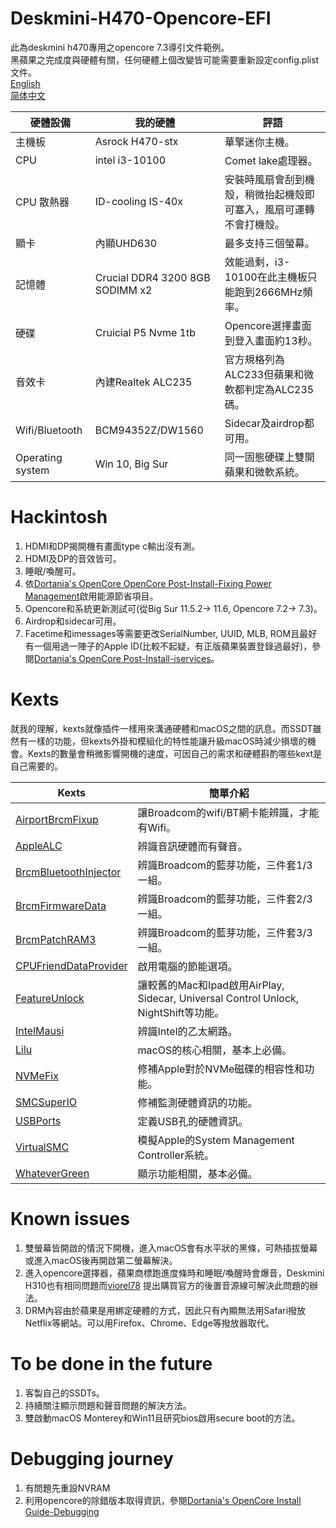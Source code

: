 # Deskmini-H470-Opencore-EFI
此為deskmini h470專用之opencore 7.3導引文件範例。  
黑蘋果之完成度與硬體有關，任何硬體上個改變皆可能需要重新設定config.plist文件。  
[English](README.md)    
[简体中文](README_zh-CN.md)

| 硬體設備  |  我的硬體 |  評語 |
|----------|-------------|------|
| 主機板 |  Asrock H470-stx | 華擎迷你主機。 |
| CPU |    intel i3-10100   |   Comet lake處理器。 |
| CPU 散熱器| ID-cooling IS-40x | 安裝時風扇會刮到機殼，稍微抬起機殼即可塞入，風扇可運轉不會打機殼。|
| 顯卡 | 內顯UHD630 | 最多支持三個螢幕。 |
| 記憶體 |  Crucial DDR4 3200 8GB SODIMM x2 | 效能過剩，i3-10100在此主機板只能跑到2666MHz頻率。 |
| 硬碟 |    Cruicial P5 Nvme 1tb | Opencore選擇畫面到登入畫面約13秒。 |
| 音效卡 | 內建Realtek ALC235 | 官方規格列為ALC233但蘋果和微軟都判定為ALC235碼。 | 
| Wifi/Bluetooth | BCM94352Z/DW1560 | Sidecar及airdrop都可用。 |
| Operating system | Win 10, Big Sur | 同一固態硬碟上雙開蘋果和微軟系統。 |

# Hackintosh
1. HDMI和DP揭開機有畫面type c輸出沒有測。
2. HDMI及DP的音效皆可。
3. 睡眠/喚醒可。
4. 依[Dortania's OpenCore OpenCore Post-Install-Fixing Power Management](https://dortania.github.io/OpenCore-Post-Install/universal/pm.html)啟用能源節省項目。  
5. Opencore和系統更新測試可(從Big Sur 11.5.2-> 11.6, Opencore 7.2-> 7.3)。
6. Airdrop和sidecar可用。
7. Facetime和imessages等需要更改SerialNumber, UUID, MLB, ROM且最好有一個用過一陣子的Apple ID(比較不起疑，有正版蘋果裝置登錄過最好)，參閱[Dortania's OpenCore Post-Install-iservices](https://dortania.github.io/OpenCore-Post-Install/universal/iservices.html)。

# Kexts
就我的理解，kexts就像插件一樣用來溝通硬體和macOS之間的訊息。而SSDT雖然有一樣的功能，但kexts外掛和模組化的特性能讓升級macOS時減少損壞的機會。Kexts的數量會稍微影響開機的速度，可因自己的需求和硬體斟酌哪些kext是自己需要的。

| Kexts |     簡單介紹 |
|----------|-------------|
| [AirportBrcmFixup](https://github.com/acidanthera/AirportBrcmFixup) | 讓Broadcom的wifi/BT網卡能辨識，才能有Wifi。 | 
| [AppleALC](https://github.com/acidanthera/AppleALC) | 辨識音訊硬體而有聲音。 |   
| [BrcmBluetoothInjector](https://github.com/acidanthera/BrcmPatchRAM)| 辨識Broadcom的藍芽功能，三件套1/3一組。 | 
| [BrcmFirmwareData](https://github.com/acidanthera/BrcmPatchRAM) | 辨識Broadcom的藍芽功能，三件套2/3一組。 |
| [BrcmPatchRAM3](https://github.com/acidanthera/BrcmPatchRAM) |  辨識Broadcom的藍芽功能，三件套3/3一組。 | 
| [CPUFriendDataProvider](https://github.com/stevezhengshiqi/one-key-cpufriend) | 啟用電腦的節能選項。 |
| [FeatureUnlock](https://github.com/acidanthera/FeatureUnlock) | 讓較舊的Mac和Ipad啟用AirPlay, Sidecar, Universal Control Unlock, NightShift等功能。 | 
| [IntelMausi](https://github.com/acidanthera/IntelMausi)| 辨識Intel的乙太網路。 |
| [Lilu](https://github.com/acidanthera/Lilu) | macOS的核心相關，基本上必備。 |
| [NVMeFix](https://github.com/acidanthera/NVMeFix) | 修補Apple對於NVMe磁碟的相容性和功能。 | 
| [SMCSuperIO](https://github.com/acidanthera/VirtualSMC) | 修補監測硬體資訊的功能。 |
| [USBPorts](https://dortania.github.io/OpenCore-Post-Install/usb/) | 定義USB孔的硬體資訊。 | 
| [VirtualSMC](https://github.com/acidanthera/VirtualSMC) | 模擬Apple的System Management Controller系統。 |
| [WhateverGreen](https://github.com/acidanthera/WhateverGreen) | 顯示功能相關，基本必備。 | 

# Known issues
1. 雙螢幕皆開啟的情況下開機，進入macOS會有水平狀的黑條，可熱插拔螢幕或進入macOS後再開啟第二螢幕解決。
2. 進入opencore選擇器，蘋果商標跑進度條時和睡眠/喚醒時會爆音，Deskmini H310也有相同問題而[viorel78](https://github.com/viorel78/ASRock-DeskMini-310/issues/1) 提出購買官方的後置音源線可解決此問題的辦法。
3. DRM內容由於蘋果是用綁定硬體的方式，因此只有內顯無法用Safari撥放Netflix等網站。可以用Firefox、Chrome、Edge等撥放器取代。

# To be done in the future
1. 客製自己的SSDTs。
2. 持續關注顯示問題和聲音問題的解決方法。
3. 雙啟動macOS Monterey和Win11且研究bios啟用secure boot的方法。

# Debugging journey
1. 有問題先重設NVRAM
2. 利用opencore的除錯版本取得資訊，參閱[Dortania's OpenCore Install Guide-Debugging](https://dortania.github.io/OpenCore-Install-Guide/)
